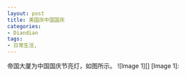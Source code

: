 ```yaml
---
layout: post
title: 美国庆中国国庆
categories:
- Diandian
tags:
- 日常生活, 
---
```

帝国大厦为中国国庆节亮灯，如图所示。 !\[Image 1\]\[\] \[Image 1\]: